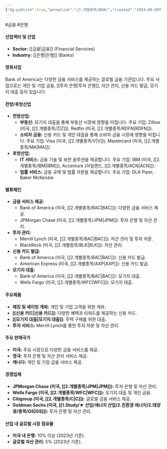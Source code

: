 ```yaml
---
{"dg-publish":true,"permalink":"/2.개별종목/BOA/","created":"2024-09-09T14:14:20.606+09:00","updated":"2025-06-03T20:05:58.042+09:00"}
---
```


#금융 #은행 


#### 산업섹터 및 산업

- **Sector:** [[금융\|금융]] (Financial Services)
- **Industry:** [[은행\|은행]] (Banks)

#### 영위사업

Bank of America는 다양한 금융 서비스를 제공하는 글로벌 금융 기관입니다. 주요 사업으로는 개인 및 기업 금융, [[투자 은행\|투자 은행]], 자산 관리, 신용 카드 발급, 모기지 대출 등이 있습니다.

#### 전방/후방산업

- **전방산업:**
    - **부동산:** 모기지 대출을 통해 부동산 시장에 영향을 미칩니다. 주요 기업: Zillow (미국, [[2.개별종목/Z\|Z]]), Redfin (미국, [[2.개별종목/RDFN\|RDFN]]).
    - **소비자 금융:** 신용 카드 및 개인 대출을 통해 소비자 금융 시장에 영향을 미칩니다. 주요 기업: Visa (미국, [[2.개별종목/V\|V]]), Mastercard (미국, [[2.개별종목/MA\|MA]]).
- **후방산업:**
    - **IT 서비스:** 금융 기술 및 보안 솔루션을 제공합니다. 주요 기업: IBM (미국, [[2.개별종목/IBM\|IBM]]), Accenture (아일랜드, [[2.개별종목/ACN\|ACN]]).
    - **법률 서비스:** 금융 규제 및 법률 자문을 제공합니다. 주요 기업: DLA Piper, Baker McKenzie.

#### 밸류체인

- **금융 서비스 제공:**
    - Bank of America (미국, [[2.개별종목/BAC\|BAC]]): 다양한 금융 서비스 제공.
    - JPMorgan Chase (미국, [[2.개별종목/JPM\|JPM]]): 투자 은행 및 자산 관리.
- **투자 관리:**
    - Merrill Lynch (미국, [[2.개별종목/BAC\|BAC]]): 자산 관리 및 투자 자문.
    - BlackRock (미국, [[2.개별종목/BLK\|BLK]]): 자산 관리.
- **신용 카드 발급:**
    - Bank of America (미국, [[2.개별종목/BAC\|BAC]]): 신용 카드 발급.
    - American Express (미국, [[2.개별종목/AXP\|AXP]]): 신용 카드 발급.
- **모기지 대출:**
    - Bank of America (미국, [[2.개별종목/BAC\|BAC]]): 모기지 대출.
    - Wells Fargo (미국, [[2.개별종목/WFC\|WFC]]): 모기지 대출.

#### 주요제품

- **체킹 및 세이빙 계좌:** 개인 및 기업 고객을 위한 계좌.
- **[[신용 카드\|신용 카드]]:** 다양한 혜택과 리워드를 제공하는 신용 카드.
- **[[모기지 대출\|모기지 대출]]:** 주택 구매를 위한 대출.
- **투자 서비스:** Merrill Lynch를 통한 투자 자문 및 자산 관리.

#### 주요 판매국가

- **미국:** 주요 시장으로 다양한 금융 서비스를 제공.
- **영국:** 투자 은행 및 자산 관리 서비스 제공.
- **캐나다:** 개인 및 기업 금융 서비스 제공.

#### 경쟁업체

- **JPMorgan Chase (미국, [[2.개별종목/JPM\|JPM]]):** 투자 은행 및 자산 관리.
- **Wells Fargo (미국, [[2.개별종목/WFC\|WFC]]):** 모기지 대출 및 개인 금융.
- **Citigroup (미국, [[2.개별종목/C\|C]]):** 글로벌 금융 서비스 제공.
- **Goldman Sachs (미국, [[1.Study/★ 산업/에너지 산업/2.친환경 에너지/2.태양광/종목/GS\|GS]]):** 투자 은행 및 자산 관리.

#### 산업 내 글로벌 시장 점유율

- **미국 내 은행:** 10% 이상 (2023년 기준).
- **글로벌 자산 관리:** 5% (2023년 기준).